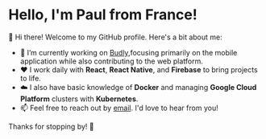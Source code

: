 # Hello, I'm Paul from France!

👋 Hi there! Welcome to my GitHub profile. Here's a bit about me:

- 💪 I’m currently working on [Budly](https://www.budly.link/),focusing primarily on the mobile application while also contributing to the web platform.
- ❤️ I work daily with **React**, **React Native**, and **Firebase** to bring projects to life.  
- ☁️ I also have basic knowledge of **Docker** and managing **Google Cloud Platform** clusters with **Kubernetes**.  
- 📫 Feel free to reach out by [email](mailto:paul.thiberville@gmail.com). I'd love to hear from you!  

Thanks for stopping by! 🚀
